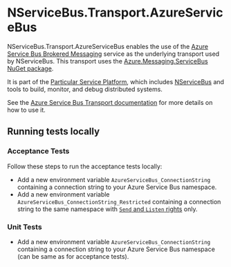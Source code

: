 # NServiceBus.Transport.AzureServiceBus

NServiceBus.Transport.AzureServiceBus enables the use of the [Azure Service Bus Brokered Messaging](https://learn.microsoft.com/en-us/azure/service-bus-messaging/service-bus-messaging-overview) service as the underlying transport used by NServiceBus. This transport uses the [Azure.Messaging.ServiceBus NuGet package](https://www.nuget.org/packages/Azure.Messaging.ServiceBus/).

It is part of the [Particular Service Platform](https://particular.net/service-platform), which includes [NServiceBus](https://particular.net/nservicebus) and tools to build, monitor, and debug distributed systems.

See the [Azure Service Bus Transport documentation](https://docs.particular.net/transports/azure-service-bus/) for more details on how to use it.

## Running tests locally

### Acceptance Tests

Follow these steps to run the acceptance tests locally:

* Add a new environment variable `AzureServiceBus_ConnectionString` containing a connection string to your Azure Service Bus namespace.
* Add a new environment variable `AzureServiceBus_ConnectionString_Restricted` containing a connection string to the same namespace with [`Send` and `Listen` rights](https://learn.microsoft.com/en-us/azure/service-bus-messaging/service-bus-sas#shared-access-authorization-policies) only.

### Unit Tests

* Add a new environment variable `AzureServiceBus_ConnectionString` containing a connection string to your Azure Service Bus namespace (can be same as for acceptance tests).
